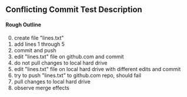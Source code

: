 
## Conflicting Commit Test Description

#### Rough Outline
0. create file "lines.txt"
0. add lines 1 through 5
0. commit and push
0. edit "lines.txt" file on github.com and commit
0. do not pull changes to local hard drive
0. edit "lines.txt" file on local hard drive with different edits and commit
0. try to push "lines.txt" to github.com repo, should fail
0. pull changes to local hard drive
0. observe merge effects